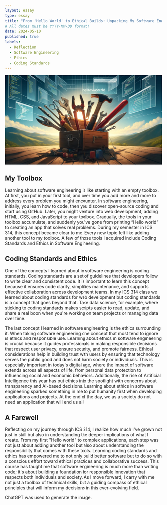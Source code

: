 ```yaml
---
layout: essay
type: essay
title: "From 'Hello World' to Ethical Builds: Unpacking My Software Engineering Toolbox"
# All dates must be YYYY-MM-DD format!
date: 2024-05-10
published: true
labels:
  - Reflection
  - Software Engineering
  - Ethics
  - Coding Standards
---
```


<div class="text-center p-4">
  <img width="1000px" 
       class="rounded float-center pe-4" 
       src="../img/toolbox-softwareEngineering.jpg" >
</div>


## My Toolbox

Learning about software engineering is like starting with an empty toolbox. At first, you put in your first tool, and over time you add more and more to address every problem you might encounter. In software engineering, initially, you learn how to code, then you discover open-source coding and start using GitHub. Later, you might venture into web development, adding HTML, CSS, and JavaScript to your toolbox. Gradually, the tools in your toolbox accumulate, and suddenly you've gone from printing “Hello world” to creating an app that solves real problems. During my semester in ICS 314, this concept became clear to me. Every new topic felt like adding another tool to my toolbox. A few of those tools I acquired include Coding Standards and Ethics in Software Engineering.

## Coding Standards and Ethics

One of the concepts I learned about in software engineering is coding standards. Coding standards are a set of guidelines that developers follow to write clear and consistent code. It is important to learn this concept because it ensures code clarity, simplifies maintenance, and supports effective collaboration across development teams. In my ICS 314 class we learned about coding standards for web development but coding standards is a concept that goes beyond that. Take data science, for example, where sticking to coding standards makes scripts easier to read, update, and share a real boon when you're working on team projects or managing data over time. 

The last concept I learned in software engineering is the ethics surrounding it. When taking software engineering one concept that most tend to ignore is ethics and responsible use. Learning about ethics in software engineering is crucial because it guides professionals in making responsible decisions that respect user privacy, ensure security, and promote fairness. Ethical considerations help in building trust with users by ensuring that technology serves the public good and does not harm society or individuals. This is especially important in today's digital age, where the impact of software extends across all aspects of life, from personal data protection to influencing social and economic behaviors. Additionally, the rise of Artificial Intelligence this year has put ethics into the spotlight with concerns about transparency and AI-based decisions. Learning about ethics in software engineering sparked something in me to put humanity first when developing applications and projects. At the end of the day, we as a society do not need an application that will end us all. 

## A Farewell

Reflecting on my journey through ICS 314, I realize how much I've grown not just in skill but also in understanding the deeper implications of what I create. From my first "Hello world" to complex applications, each step was not just about adding another tool but also about understanding the responsibility that comes with these tools. Learning coding standards and ethics has empowered me to not only build better software but to do so with a conscious effort toward ethical practices and collaborative success. This course has taught me that software engineering is much more than writing code; it's about building a foundation for responsible innovation that respects both individuals and society. As I move forward, I carry with me not just a toolbox of technical skills, but a guiding compass of ethical principles that will inform my decisions in this ever-evolving field.


ChatGPT was used to generate the image.
